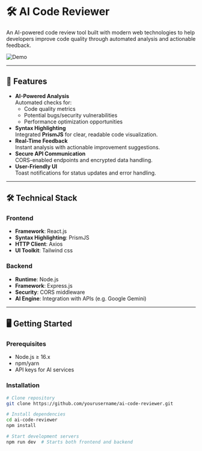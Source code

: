 # 🛠️ AI Code Reviewer

An AI-powered code review tool built with modern web technologies to help developers improve code quality through automated analysis and actionable feedback.

![Demo](https://via.placeholder.com/800x400?text=AI+Code+Reviewer+Demo) 

---

## 🚀 Features
- **AI-Powered Analysis**  
  Automated checks for:
  - Code quality metrics
  - Potential bugs/security vulnerabilities
  - Performance optimization opportunities
- **Syntax Highlighting**  
  Integrated **PrismJS** for clear, readable code visualization.
- **Real-Time Feedback**  
  Instant analysis with actionable improvement suggestions.
- **Secure API Communication**  
  CORS-enabled endpoints and encrypted data handling.
- **User-Friendly UI**  
  Toast notifications for status updates and error handling.

---

## 🛠️ Technical Stack

### **Frontend**
- **Framework**: React.js
- **Syntax Highlighting**: PrismJS
- **HTTP Client**: Axios
- **UI Toolkit**: Tailwind css 


### **Backend**
- **Runtime**: Node.js
- **Framework**: Express.js
- **Security**: CORS middleware
- **AI Engine**: Integration with APIs (e.g. Google Gemini)

---

## 🖥️ Getting Started

### Prerequisites
- Node.js ≥ 16.x
- npm/yarn
- API keys for AI services

### Installation
```bash
# Clone repository
git clone https://github.com/yourusername/ai-code-reviewer.git

# Install dependencies
cd ai-code-reviewer
npm install

# Start development servers
npm run dev  # Starts both frontend and backend
